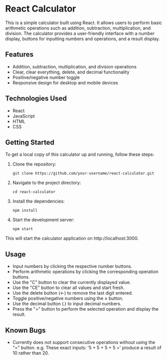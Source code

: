 # React Calculator

This is a simple calculator built using React. It allows users to perform basic arithmetic operations such as addition, subtraction, multiplication, and division. The calculator provides a user-friendly interface with a number display, buttons for inputting numbers and operations, and a result display.

## Features

- Addition, subtraction, multiplication, and division operations
- Clear, clear everything, delete, and decimal functionality
- Positive/negative number toggle
- Responsive design for desktop and mobile devices

## Technologies Used

- React
- JavaScript
- HTML
- CSS

## Getting Started

To get a local copy of this calculator up and running, follow these steps:

1. Clone the repository:

   `git clone https://github.com/your-username/react-calculator.git`

2. Navigate to the project directory:

    `cd react-calculator`

3. Install the dependencies:

    `npm install`

4. Start the development server:

    `npm start`

This will start the calculator application on http://localhost:3000.

## Usage

- Input numbers by clicking the respective number buttons.
- Perform arithmetic operations by clicking the corresponding operation buttons.
- Use the "C" button to clear the currently displayed value.
- Use the "CE" button to clear all values and start fresh.
- Use the delete button (←) to remove the last digit entered.
- Toggle positive/negative numbers using the ± button.
- Use the decimal button (.) to input decimal numbers.
- Press the "=" button to perform the selected operation and display the result.

## Known Bugs
- Currently does not support consecutive operations without using the "=" button.
    e.g. These exact inputs: '5 + 5 + 5 + 5 =' produce a result of 10 rather than 20.
